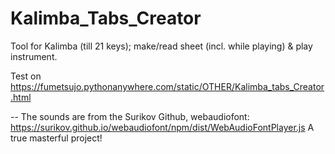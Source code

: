# Kalimba_Tabs_Creator
Tool for Kalimba (till 21 keys); make/read sheet (incl. while playing) & play instrument.

Test on https://fumetsujo.pythonanywhere.com/static/OTHER/Kalimba_tabs_Creator.html

--
The sounds are from the Surikov Github, 
webaudiofont: https://surikov.github.io/webaudiofont/npm/dist/WebAudioFontPlayer.js
A true masterful project!
